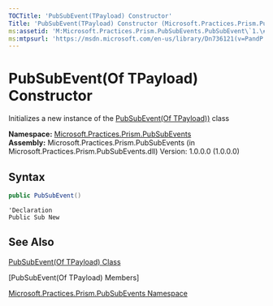 ```yaml
---
TOCTitle: 'PubSubEvent(TPayload) Constructor'
Title: 'PubSubEvent(TPayload) Constructor (Microsoft.Practices.Prism.PubSubEvents)'
ms:assetid: 'M:Microsoft.Practices.Prism.PubSubEvents.PubSubEvent\`1.\#ctor'
ms:mtpsurl: 'https://msdn.microsoft.com/en-us/library/Dn736121(v=PandP.50)'
---
```


# PubSubEvent(Of TPayload) Constructor


Initializes a new instance of the [PubSubEvent(Of TPayload))](https://msdn.microsoft.com/en-us/library/dn736103(v=pandp.50)) class

**Namespace:** [Microsoft.Practices.Prism.PubSubEvents](https://msdn.microsoft.com/en-us/library/microsoft.practices.prism.pubsubevents(v=pandp.50))
**Assembly:** Microsoft.Practices.Prism.PubSubEvents (in Microsoft.Practices.Prism.PubSubEvents.dll) Version: 1.0.0.0 (1.0.0.0)

## Syntax
```c#
public PubSubEvent()
```
```VB
'Declaration
Public Sub New
```

## See Also

[PubSubEvent(Of TPayload) Class](https://msdn.microsoft.com/en-us/library/dn736103(v=pandp.50))

[PubSubEvent(Of TPayload) Members]

[Microsoft.Practices.Prism.PubSubEvents Namespace](https://msdn.microsoft.com/en-us/library/microsoft.practices.prism.pubsubevents(v=pandp.50))
